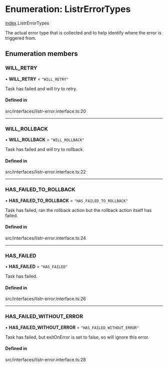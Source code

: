 # Enumeration: ListrErrorTypes

[index](../modules/index.md).ListrErrorTypes

The actual error type that is collected and to help identify where the error is triggered from.

## Enumeration members

### WILL\_RETRY

• **WILL\_RETRY** = `"WILL_RETRY"`

Task has failed and will try to retry.

#### Defined in

src/interfaces/listr-error.interface.ts:20

___

### WILL\_ROLLBACK

• **WILL\_ROLLBACK** = `"WILL_ROLLBACK"`

Task has failed and will try to rollback.

#### Defined in

src/interfaces/listr-error.interface.ts:22

___

### HAS\_FAILED\_TO\_ROLLBACK

• **HAS\_FAILED\_TO\_ROLLBACK** = `"HAS_FAILED_TO_ROLLBACK"`

Task has failed, ran the rollback action but the rollback action itself has failed.

#### Defined in

src/interfaces/listr-error.interface.ts:24

___

### HAS\_FAILED

• **HAS\_FAILED** = `"HAS_FAILED"`

Task has failed.

#### Defined in

src/interfaces/listr-error.interface.ts:26

___

### HAS\_FAILED\_WITHOUT\_ERROR

• **HAS\_FAILED\_WITHOUT\_ERROR** = `"HAS_FAILED_WITHOUT_ERROR"`

Task has failed, but exitOnError is set to false, so will ignore this error.

#### Defined in

src/interfaces/listr-error.interface.ts:28

